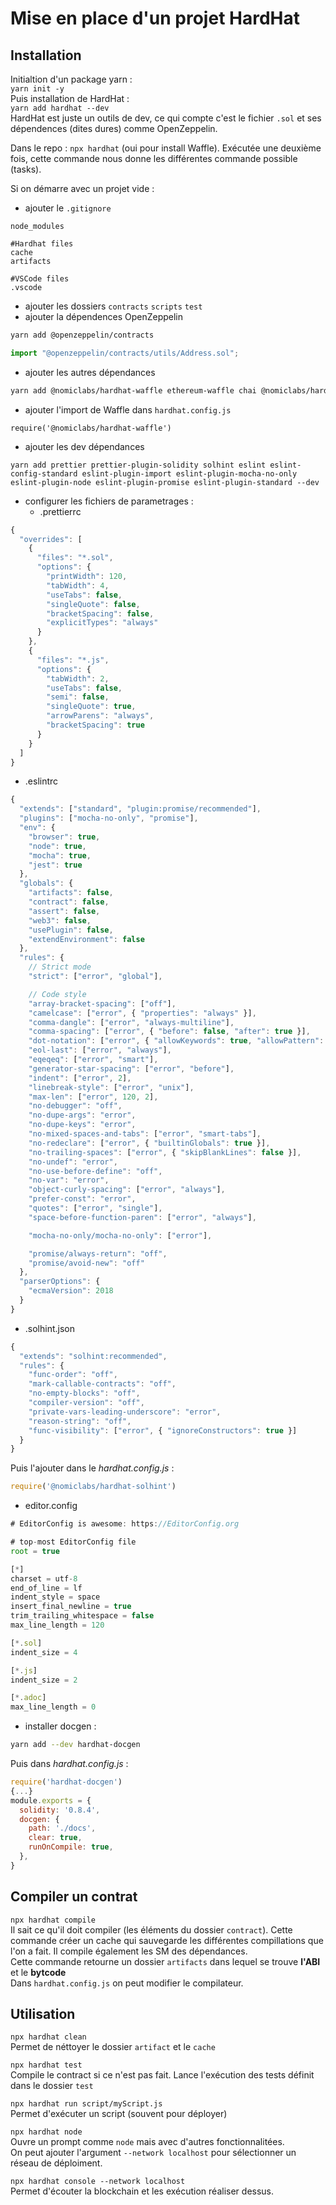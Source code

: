 # Mise en place d'un projet HardHat
## Installation
Initialtion d'un package yarn :  
`yarn init -y`  
Puis installation de HardHat :  
`yarn add hardhat --dev`  
HardHat est juste un outils de dev, ce qui compte c'est le fichier `.sol` et ses dépendences (dites dures) comme OpenZeppelin.  

Dans le repo : `npx hardhat` (oui pour install Waffle). Exécutée une deuxième fois, cette commande nous donne les différentes commande possible (tasks).

Si on démarre avec un projet vide :  
- ajouter le `.gitignore`
```
node_modules

#Hardhat files
cache
artifacts

#VSCode files
.vscode
```
- ajouter les dossiers `contracts` `scripts` `test`  
- ajouter la dépendences OpenZeppelin 
```zsh
yarn add @openzeppelin/contracts
```

```js
import "@openzeppelin/contracts/utils/Address.sol";
```
- ajouter les autres dépendances
```zsh
yarn add @nomiclabs/hardhat-waffle ethereum-waffle chai @nomiclabs/hardhat-ethers ethers --dev
```
- ajouter l'import de Waffle dans `hardhat.config.js`
```
require('@nomiclabs/hardhat-waffle')
```
- ajouter les dev dépendances
```
yarn add prettier prettier-plugin-solidity solhint eslint eslint-config-standard eslint-plugin-import eslint-plugin-mocha-no-only eslint-plugin-node eslint-plugin-promise eslint-plugin-standard --dev
```
- configurer les fichiers de parametrages : 
  - .prettierrc
```js
{
  "overrides": [
    {
      "files": "*.sol",
      "options": {
        "printWidth": 120,
        "tabWidth": 4,
        "useTabs": false,
        "singleQuote": false,
        "bracketSpacing": false,
        "explicitTypes": "always"
      }
    },
    {
      "files": "*.js",
      "options": {
        "tabWidth": 2,
        "useTabs": false,
        "semi": false,
        "singleQuote": true,
        "arrowParens": "always",
        "bracketSpacing": true
      }
    }
  ]
}
```
- .eslintrc
```js
{
  "extends": ["standard", "plugin:promise/recommended"],
  "plugins": ["mocha-no-only", "promise"],
  "env": {
    "browser": true,
    "node": true,
    "mocha": true,
    "jest": true
  },
  "globals": {
    "artifacts": false,
    "contract": false,
    "assert": false,
    "web3": false,
    "usePlugin": false,
    "extendEnvironment": false
  },
  "rules": {
    // Strict mode
    "strict": ["error", "global"],

    // Code style
    "array-bracket-spacing": ["off"],
    "camelcase": ["error", { "properties": "always" }],
    "comma-dangle": ["error", "always-multiline"],
    "comma-spacing": ["error", { "before": false, "after": true }],
    "dot-notation": ["error", { "allowKeywords": true, "allowPattern": "" }],
    "eol-last": ["error", "always"],
    "eqeqeq": ["error", "smart"],
    "generator-star-spacing": ["error", "before"],
    "indent": ["error", 2],
    "linebreak-style": ["error", "unix"],
    "max-len": ["error", 120, 2],
    "no-debugger": "off",
    "no-dupe-args": "error",
    "no-dupe-keys": "error",
    "no-mixed-spaces-and-tabs": ["error", "smart-tabs"],
    "no-redeclare": ["error", { "builtinGlobals": true }],
    "no-trailing-spaces": ["error", { "skipBlankLines": false }],
    "no-undef": "error",
    "no-use-before-define": "off",
    "no-var": "error",
    "object-curly-spacing": ["error", "always"],
    "prefer-const": "error",
    "quotes": ["error", "single"],
    "space-before-function-paren": ["error", "always"],

    "mocha-no-only/mocha-no-only": ["error"],

    "promise/always-return": "off",
    "promise/avoid-new": "off"
  },
  "parserOptions": {
    "ecmaVersion": 2018
  }
}
```
- .solhint.json
```js
{
  "extends": "solhint:recommended",
  "rules": {
    "func-order": "off",
    "mark-callable-contracts": "off",
    "no-empty-blocks": "off",
    "compiler-version": "off",
    "private-vars-leading-underscore": "error",
    "reason-string": "off",
    "func-visibility": ["error", { "ignoreConstructors": true }]
  }
}
```  
Puis l'ajouter dans le _hardhat.config.js_ : 
```js
require('@nomiclabs/hardhat-solhint')
```  
- editor.config
```js
# EditorConfig is awesome: https://EditorConfig.org

# top-most EditorConfig file
root = true

[*]
charset = utf-8
end_of_line = lf
indent_style = space
insert_final_newline = true
trim_trailing_whitespace = false
max_line_length = 120

[*.sol]
indent_size = 4

[*.js]
indent_size = 2

[*.adoc]
max_line_length = 0
```

- installer docgen :  
```zsh
yarn add --dev hardhat-docgen
```  
Puis dans _hardhat.config.js_ : 
```js
require('hardhat-docgen')
{...}
module.exports = {
  solidity: '0.8.4',
  docgen: {
    path: './docs',
    clear: true,
    runOnCompile: true,
  },
}
```

## Compiler un contrat
`npx hardhat compile`  
Il sait ce qu'il doit compiler (les éléments du dossier `contract`). Cette commande créer un cache qui sauvegarde les différentes compillations que l'on a fait. Il compile également les SM des dépendances.  
Cette commande retourne un dossier `artifacts` dans lequel se trouve **l'ABI** et le **bytcode**  
Dans `hardhat.config.js` on peut modifier le compilateur.  

## Utilisation

`npx hardhat clean`  
Permet de néttoyer le dossier `artifact` et le `cache`

`npx hardhat test`  
Compile le contract si ce n'est pas fait. Lance l'exécution des tests définit dans le dossier `test`

`npx hardhat run script/myScript.js`  
Permet d'exécuter un script (souvent pour déployer)

`npx hardhat node`  
Ouvre un prompt comme `node` mais avec d'autres fonctionnalitées.  
On peut ajouter l'argument `--network localhost` pour sélectionner un réseau de déploiment.


`npx hardhat console --network localhost`  
Permet d'écouter la blockchain et les exécution réaliser dessus. 
